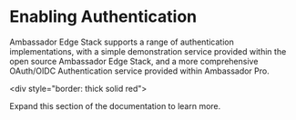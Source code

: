 # Enabling Authentication

Ambassador Edge Stack supports a range of authentication implementations, with a simple demonstration service provided within the open source Ambassador Edge Stack, and a more comprehensive OAuth/OIDC Authentication service provided within Ambassador Pro.

<div style="border: thick solid red"> </div>

Expand this section of the documentation to learn more.
